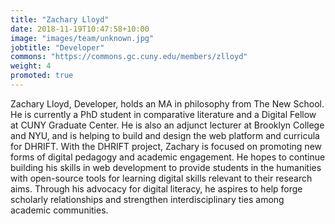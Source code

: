 ```yaml
---
title: "Zachary Lloyd"
date: 2018-11-19T10:47:58+10:00
image: "images/team/unknown.jpg"
jobtitle: "Developer"
commons: "https://commons.gc.cuny.edu/members/zlloyd"
weight: 4
promoted: true
---
```


<p>
Zachary Lloyd, Developer, holds an MA in philosophy from The New School. He is currently a PhD student in comparative literature and a Digital Fellow at CUNY Graduate Center. He is also an adjunct lecturer at Brooklyn College and NYU, and is helping to build and design the web platform and curricula for DHRIFT. With the DHRIFT project, Zachary is focused on promoting new forms of digital pedagogy and academic engagement. He hopes to continue building his skills in web development to provide students in the humanities with open-source tools for learning digital skills relevant to their research aims. Through his advocacy for digital literacy, he aspires to help forge scholarly relationships and strengthen interdisciplinary ties among academic communities.
</p>
